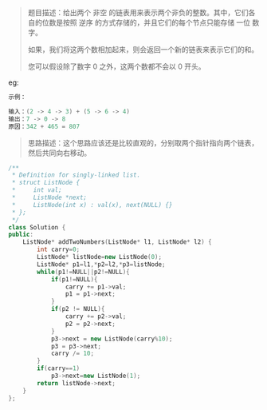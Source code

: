 > 题目描述：给出两个 非空 的链表用来表示两个非负的整数。其中，它们各自的位数是按照 逆序 的方式存储的，并且它们的每个节点只能存储 一位 数字。
>
> 如果，我们将这两个数相加起来，则会返回一个新的链表来表示它们的和。
>
> 您可以假设除了数字 0 之外，这两个数都不会以 0 开头。
>

eg:

```java
示例：

输入：(2 -> 4 -> 3) + (5 -> 6 -> 4)
输出：7 -> 0 -> 8
原因：342 + 465 = 807
```

> 思路描述：这个思路应该还是比较直观的，分别取两个指针指向两个链表，然后共同向右移动。
>

```C++
/**
 * Definition for singly-linked list.
 * struct ListNode {
 *     int val;
 *     ListNode *next;
 *     ListNode(int x) : val(x), next(NULL) {}
 * };
 */
class Solution {
public:
    ListNode* addTwoNumbers(ListNode* l1, ListNode* l2) {
        int carry=0;
        ListNode* listNode=new ListNode(0);
        ListNode* p1=l1,*p2=l2,*p3=listNode;
        while(p1!=NULL||p2!=NULL){
            if(p1!=NULL){
                carry += p1->val;
                p1 = p1->next;
            }
            if(p2 != NULL){
                carry += p2->val;
                p2 = p2->next;
            }
            p3->next = new ListNode(carry%10);
            p3 = p3->next;
            carry /= 10;
        }
        if(carry==1)
            p3->next=new ListNode(1);
        return listNode->next;  
    }
};
```

